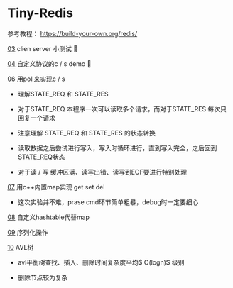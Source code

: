 # Tiny-Redis

参考教程： https://build-your-own.org/redis/

[03](./03/) clien server 小测试 🍿

[04](./04/) 自定义协议的c / s demo  🍿

[06](./06/) 用poll来实现c / s 

- 理解STATE_REQ 和 STATE_RES

- 对于STATE_REQ 本程序一次可以读取多个请求，而对于STATE_RES 每次只回复一个请求

- 注意理解 STATE_REQ 和 STATE_RES 的状态转换

- 读取数据之后尝试进行写入，写入时循环进行，直到写入完全，之后回到 STATE_REQ状态

- 对于读 / 写 缓冲区满、读写出错、读写到EOF要进行特别处理

[07](./07/) 用c++内置map实现 get set del

- 这次实验并不难，prase cmd环节简单粗暴，debug时一定要细心

[08](./08/) 自定义hashtable代替map

[09](./09/) 序列化操作

[10](./10/) AVL树
 
- avl平衡树查找、插入、删除时间复杂度平均$ O(logn)$ 级别

- 删除节点较为复杂